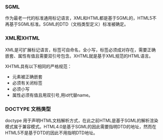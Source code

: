 ### SGML 

作为最老一代的标准通用标记语言，XML和HTML都是基于SGML的，HTML5不再基于SGML标准。SGML的DTD（文档类型定义）标准被确定。

### XML和XHTML

XML是可扩展标记语言，标签可自命名，全小写，标签必须成对存在，需要正确嵌套、属性有值且需要双引号包含。XHTML就是基于XML规范的HTML语言。

XHTML具有以下相同的严格规范：

- 元素被正确嵌套
- 必须有关闭标签
- 必须小写
- 属性必须有值且用双引号,用id代替name。

### DOCTYPE 文档类型

doctype 用于声明HTML文档解析方式，在此之前HTML是基于SGML的解析渲染模式属于兼容模式。HTML4.0是基于SGML的因此需要指明DTD的地址，然而在HTML5不是基于DTD的因此不用指明DTD地址。

